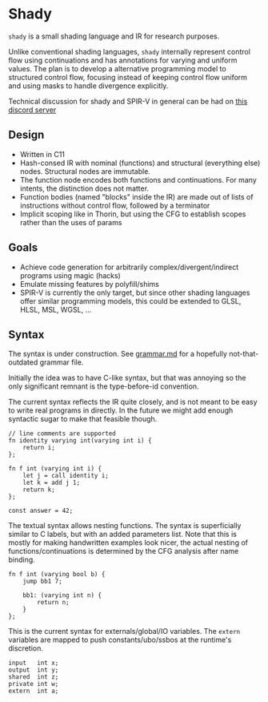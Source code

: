 # Shady

`shady` is a small shading language and IR for research purposes.

Unlike conventional shading languages, `shady` internally represent control flow using continuations and has annotations for varying and uniform values.
The plan is to develop a alternative programming model to structured control flow, focusing instead of keeping control flow uniform and using masks to handle divergence explicitly.

Technical discussion for shady and SPIR-V in general can be had on [this discord server](https://twitter.com/gobrosse/status/1441323225128968197)

## Design

 * Written in C11
 * Hash-consed IR with nominal (functions) and structural (everything else) nodes. Structural nodes are immutable.
 * The function node encodes both functions and continuations. For many intents, the distinction does not matter.
 * Function bodies (named "blocks" inside the IR) are made out of lists of instructions without control flow, followed by a terminator
 * Implicit scoping like in Thorin, but using the CFG to establish scopes rather than the uses of params

## Goals

 * Achieve code generation for arbitrarily complex/divergent/indirect programs using magic (hacks)
 * Emulate missing features by polyfill/shims
 * SPIR-V is currently the only target, but since other shading languages offer similar programming models, this could be extended to GLSL, HLSL, MSL, WGSL, ...

## Syntax

The syntax is under construction. See [grammar.md](GRAMMAR.MD) for a hopefully not-that-outdated grammar file.

Initially the idea was to have C-like syntax, but that was annoying so the only significant remnant is the type-before-id convention.

The current syntax reflects the IR quite closely, and is not meant to be easy to write real programs in directly. In the future we might add enough syntactic sugar to make that feasible though.

```
// line comments are supported
fn identity varying int(varying int i) {
    return i;
};

fn f int (varying int i) {
    let j = call identity i;
    let k = add j 1;
    return k;
};

const answer = 42;
```

The textual syntax allows nesting functions. The syntax is superficially similar to C labels, but with an added parameters list. 
Note that this is mostly for making handwritten examples look nicer, the actual nesting of functions/continuations is determined by the CFG analysis after name binding.

```
fn f int (varying bool b) {
    jump bb1 7;

    bb1: (varying int n) {
        return n;
    }
};
```

This is the current syntax for externals/global/IO variables. The `extern` variables are mapped to push constants/ubo/ssbos at the runtime's discretion.

```
input   int x;
output  int y;
shared  int z;
private int w;
extern  int a;
```